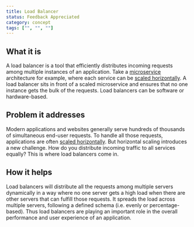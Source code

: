 ```yaml
---
title: Load Balancer
status: Feedback Appreciated
category: concept
tags: ["", "", ""]
---
```


## What it is

A load balancer is a tool that efficiently distributes incoming requests among multiple instances of an application. 
Take a [microservice](/microservices/) architecture for example, where each service can be [scaled horizontally](/horizontal-scaling/). 
A load balancer sits in front of a scaled microservice and ensures that no one instance gets the bulk of the requests.
Load balancers can be software or hardware-based.

## Problem it addresses

Modern applications and websites generally serve hundreds of thousands of simultaneous end-user requests. 
To handle all those requests, applications are often [scaled horizontally](/horizontal-scaling/).
But horizontal scaling introduces a new challenge. How do you distribute incoming traffic to all services equally? 
This is where load balancers come in.

## How it helps

Load balancers will distribute all the requests among multiple servers dynamically in a way 
where no one server gets a high load when there are other servers that can fulfill those requests. 
It spreads the load across multiple servers, following a defined schema (i.e. evenly or percentage-based). 
Thus load balancers are playing an important role in the overall performance and user experience of an application.